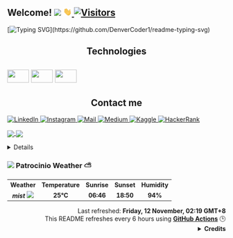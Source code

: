 <h2>Welcome! <img src="https://emojis.slackmojis.com/emojis/images/1531849430/4246/blob-sunglasses.gif?1531849430" width="25 px"/> <img src="https://raw.githubusercontent.com/ABSphreak/ABSphreak/master/gifs/Hi.gif" width="20px" /><a href="https://github.com/ronnanlimao"> <img src="https://visitor-badge.laobi.icu/badge?page_id=ronnanlimao" alt="Visitors"></a></h2>

[![Typing SVG](https://readme-typing-svg.herokuapp.com?font=Ubuntu&color=DD58C1&multiline=true&lines=Currently+coding+for+fun...;but+also+for+a+better+future!)](https://github.com/DenverCoder1/readme-typing-svg)


<h2 align="center"> Technologies </h2>

<a href="https://www.mysql.com/"><img src="https://cdn.jsdelivr.net/gh/devicons/devicon/icons/mysql/mysql-plain.svg" height="30" width="50" /></a>
<a href="https://www.postgresql.org/"><img src="https://cdn.jsdelivr.net/gh/devicons/devicon/icons/postgresql/postgresql-plain.svg" height="30" width="50" /></a>
<a href="https://www.python.org/"><img src="https://cdn.jsdelivr.net/gh/devicons/devicon/icons/python/python-original.svg" height="30" width="50" /></a>
----

<h2 align="center"> Contact me </h2>

<p>
<a href="https://www.linkedin.com/in/ronnan-concei%C3%A7%C3%A3o-lima-52761910b/">
  <img alt="LinkedIn" src="https://img.shields.io/badge/linkedin%20-%230077B5.svg?&style=for-the-badge&logo=linkedin&logoColor=white"/>
</a>
<a href="https://www.instagram.com/ronnanlimao/">
  <img alt="Instagram" src="https://img.shields.io/badge/Instagram-E4405F?style=for-the-badge&logo=instagram&logoColor=white"/>
</a>
<a href="mailto:rlimprod@gmail.com">
  <img alt="Mail" src="https://img.shields.io/badge/Gmail-D14836?style=for-the-badge&logo=gmail&logoColor=white"/>
</a>
<a href="https://medium.com/@ronnanlimao">
  <img alt="Medium" src="https://img.shields.io/badge/Medium-%23000000.svg?style=for-the-badge&logo=Medium&logoColor=white"/>
</a>
<a href="https://www.kaggle.com/ronnanconceicaolima">
  <img alt="Kaggle" src="https://img.shields.io/badge/Kaggle-20BEFF?style=for-the-badge&logo=Kaggle&logoColor=white"/>
</a>
<a href="https://www.hackerrank.com/RONNAN_OK">
  <img alt="HackerRank" src="https://img.shields.io/badge/-Hackerrank-2EC866?style=for-the-badge&logo=HackerRank&logoColor=white"/>
</a>
</p>

<p float="left">
  <a href="https://github.com/ronnanlimao/github-readme-stats">
  <img align="center" src="https://github-readme-stats.vercel.app/api?username=ronnanlimao&count_private=true&hide_rank=true&show_icons=true&theme=react&include_all_commits=true&title_color=dd58c1&icon_color=dd58c1&custom_title=My GitHub Stats" />
  <img align="center" src="https://github-readme-stats.vercel.app/api/top-langs/?username=ronnanlimao&hide=jupyter%20notebook,html&langs_count=10&theme=react&hide_rank=true&layout=compact&exclude_repo=nusmods&title_color=dd58c1"/>
  </details>
  <details>
    <summary>
      <b>Contribution Graph</b>
    </summary>
    <a href="https://github.com/ronnanlimao/github-readme-activity-graph"><img src="https://activity-graph.herokuapp.com/graph?username=ronnanlimao&custom_title=My%20Contribution%20Graph&theme=react-dark&area=true&line=dd58c1&color=dd58c1"/></a>
  </details>
</p>

<h3><img src="https://image.flaticon.com/icons/svg/197/197496.svg" width="13"/> Patrocinio Weather ⛅</h3>
<table>
  <tr>
    <th>Weather</th>
    <th>Temperature</th>
    <th>Sunrise</th>
    <th>Sunset</th>
    <th>Humidity</th>
  </tr>
  <tr style="text-align:center">
    <td><b><i>mist</i></b> <img width="30" src=http:&#x2F;&#x2F;openweathermap.org&#x2F;img&#x2F;w&#x2F;50n.png></td>
    <td><b>25°C</b></td>
    <td><b>06:46</b></td>
    <td><b>18:50</b></td>
    <td><b>94%</b></td>
  </tr>
</table>

<div align="right">
  Last refreshed: <b>Friday, 12 November, 02:19 GMT+8</b>
  <br>This README refreshes every 6 hours using <b><a href="https://github.com/features/actions">GitHub Actions</a></b> 🕒
  <details>
    <summary>
      <b>Credits</b>
    </summary>
    Dynamic README inspired by <b><i><a href="https://github.com/thmsgbrt/thmsgbrt">Thomas Guibert</a></i></b> and <b><i><a href="https://github.com/simonw/simonw">Simon Willison</a></i></b>
    <br>Markdown Badges by <b><i><a href="https://github.com/Ileriayo/markdown-badges">Ileriayo Adebiyi</a></i></b>
    <br>Weather Info by <b><i><a href="https://openweathermap.org/api">OpenWeather</a></i></b>
  </details>
</div>
